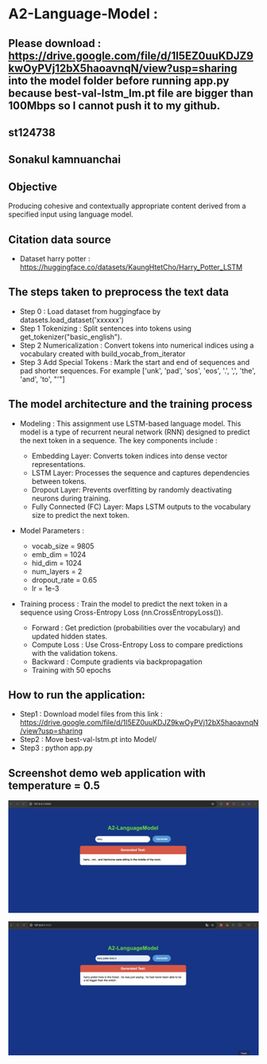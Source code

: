 # A2-Language-Model :
## Please download : https://drive.google.com/file/d/1I5EZ0uuKDJZ9kwOyPVj12bX5haoavnqN/view?usp=sharing into the model folder before running app.py because best-val-lstm_lm.pt file are bigger than 100Mbps so I cannot push it to my github.

## st124738
## Sonakul kamnuanchai
## Objective
Producing cohesive and contextually appropriate content derived from a specified input using language model.

## Citation data source
- Dataset harry potter : https://huggingface.co/datasets/KaungHtetCho/Harry_Potter_LSTM

## The steps taken to preprocess the text data
- Step 0 : Load dataset from huggingface by datasets.load_dataset('xxxxxx')
- Step 1 Tokenizing : Split sentences into tokens using get_tokenizer("basic_english").
- Step 2 Numericalization : Convert tokens into numerical indices using a vocabulary created with build_vocab_from_iterator
- Step 3 Add Special Tokens : Mark the start and end of sequences and pad shorter sequences. For example ['unk', 'pad', 'sos', 'eos', '.', ',', 'the', 'and', 'to', "'"]

##  The model architecture and the training process
- Modeling : This assignment use LSTM-based language model. This model is a type of recurrent neural network (RNN) designed to predict the next token in a sequence. The key components include :
    - Embedding Layer: Converts token indices into dense vector representations.
    - LSTM Layer: Processes the sequence and captures dependencies between tokens.
    - Dropout Layer: Prevents overfitting by randomly deactivating neurons during training.
    - Fully Connected (FC) Layer: Maps LSTM outputs to the vocabulary size to predict the next token.

- Model Parameters :
    - vocab_size = 9805
    - emb_dim = 1024
    - hid_dim = 1024           
    - num_layers = 2
    - dropout_rate = 0.65
    - lr = 1e-3

- Training process : Train the model to predict the next token in a sequence using Cross-Entropy Loss (nn.CrossEntropyLoss()).
    - Forward : Get prediction (probabilities over the vocabulary) and updated hidden states.
    - Compute Loss : Use Cross-Entropy Loss to compare predictions with the validation tokens.
    - Backward : Compute gradients via backpropagation
    - Training with 50 epochs

## How to run the application:
- Step1 : Download model files from this link : https://drive.google.com/file/d/1I5EZ0uuKDJZ9kwOyPVj12bX5haoavnqN/view?usp=sharing
- Step2 : Move best-val-lstm.pt into Model/
- Step3 : python app.py

## Screenshot demo web application with temperature = 0.5
![App Screenshot](assets/a2-screenshot2.jpg)

![App Screenshot](assets/a2-screenshot.jpg)

